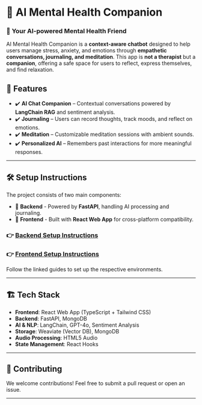 # 🧘 AI Mental Health Companion

### 🤖 **Your AI-powered Mental Health Friend**

AI Mental Health Companion is a **context-aware chatbot** designed to help users manage stress, anxiety, and emotions through **empathetic conversations, journaling, and meditation**.
This app is **not a therapist** but a **companion**, offering a safe space for users to reflect, express themselves, and find relaxation.

## 🚀 **Features**

* ✔️ **AI Chat Companion** – Contextual conversations powered by **LangChain RAG** and sentiment analysis.
* ✔️ **Journaling** – Users can record thoughts, track moods, and reflect on emotions.
* ✔️ **Meditation** – Customizable meditation sessions with ambient sounds.
* ✔️ **Personalized AI** – Remembers past interactions for more meaningful responses.

---

## 🛠 **Setup Instructions**

The project consists of two main components:  

* 📌 **Backend** - Powered by **FastAPI**, handling AI processing and journaling.
* 📌 **Frontend** - Built with **React Web App** for cross-platform compatibility.

### 👉 [Backend Setup Instructions](./backend/README.md)

### 👉 [Frontend Setup Instructions](./frontend/README.md)

Follow the linked guides to set up the respective environments.

---

## 🏗 **Tech Stack**

- **Frontend**: React Web App (TypeScript + Tailwind CSS)
- **Backend**: FastAPI, MongoDB
- **AI & NLP**: LangChain, GPT-4o, Sentiment Analysis
- **Storage**: Weaviate (Vector DB), MongoDB
- **Audio Processing**: HTML5 Audio
- **State Management**: React Hooks

---

## 🤝 **Contributing**

We welcome contributions! Feel free to submit a pull request or open an issue.

---

